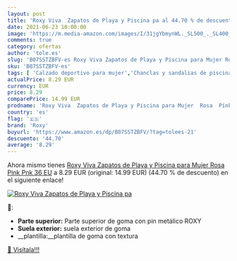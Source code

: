 ```yaml
---
layout: post
title: 'Roxy Viva  Zapatos de Playa y Piscina pa al 44.70 % de descuento'
date: 2021-06-23 10:00:00
image: 'https://m.media-amazon.com/images/I/31jgYbmynWL._SL500_._SL400_.jpg'
comments: true
category: ofertas
author: 'tole.es'
slug: 'B07SSTZBFV-es Roxy Viva Zapatos de Playa y Piscina para Mujer Rosa Pink...'
sku: 'B07SSTZBFV-es'
tags: [ 'Calzado deportivo para mujer','Chanclas y sandalias de piscina para mujer','Zapatillas y calzado deportivo para mujer','Zapatos','Zapatos para mujer','Zapatos y complementos','roxy','zapatos', ]
actualPrice: 8.29 EUR
currency: EUR
price: 8.29
comparePrice: 14.99 EUR
prodname: 'Roxy Viva  Zapatos de Playa y Piscina para Mujer  Rosa  Pink Pnk   36 EU'
country: 'es'
flag: '🇪🇸'
brand: 'Roxy'
buyurl: 'https://www.amazon.es/dp/B07SSTZBFV/?tag=tolees-21'
descuento: '44.70'
average: '8.29'
---
```


Ahora mismo tienes [Roxy Viva  Zapatos de Playa y Piscina para Mujer  Rosa  Pink Pnk   36 EU](https://www.amazon.es/dp/B07SSTZBFV/?tag=tolees-21) a 8.29 EUR (original: 14.99 EUR) (44.70 %  de descuento) en el siguiente enlace!

[![Roxy Viva  Zapatos de Playa y Piscina pa](https://m.media-amazon.com/images/I/31jgYbmynWL._SL500_._SL400_.jpg)](https://www.amazon.es/dp/B07SSTZBFV/?tag=tolees-21)

🔎:

- __Parte superior:__ Parte superior de goma con pin metálico ROXY
- __Suela exterior:__ suela exterior de goma
- __plantilla:__plantilla de goma con textura

[🛒 Visítala!!!](https://www.amazon.es/dp/B07SSTZBFV/?tag=tolees-21)
